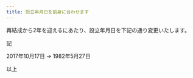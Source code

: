 ```yaml
---
title: 設立年月日を前身に合わせます
---
```


再結成から2年を迎えるにあたり、設立年月日を下記の通り変更いたします。

記

2017年10月17日 → 1982年5月27日

以上
